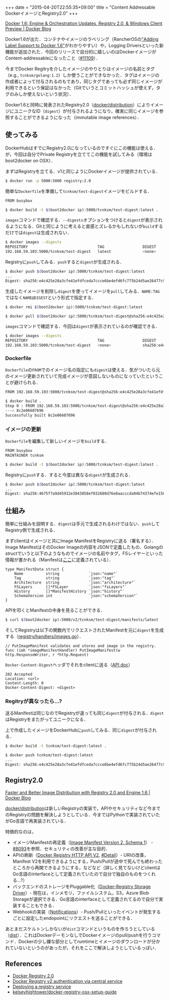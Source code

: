 +++
date = "2015-04-20T22:55:35+09:00"
title = "Content Addressable DockerイメージとRegistry2.0"
+++

[Docker 1.6: Engine & Orchestration Updates, Registry 2.0, & Windows Client Preview | Docker Blog](http://blog.docker.com/2015/04/docker-release-1-6/)

Docker1.6が出た．コンテナやイメージのラベリング（RancherOSの["Adding Label Support to Docker 1.6"](http://rancher.com/docker-labels/)がわかりやすい）や，Logging Driversといった新機能が追加された．今回のリリースで自分的に嬉しいのはDockerイメージがContent-addressableになったこと（[#11109](https://github.com/docker/docker/pull/11109)）．

今までDocker Regitryを介したイメージのやりとりはイメージの名前とタグ（e.g., `tcnksm/golang:1.2`）しか使うことができなかった．タグはイメージの作成者によって付与されるのもであり，同じタグであっても必ず同じイメージが利用できるという保証はなかった（Gitでいうとコミットハッシュが使えず，タグのみしか使えないという状況）．

Docker1.6と同時に発表されたRegistry2.0（[docker/distribution](https://github.com/docker/distribution)）によりイメージにユニークなID（`digest`）が付与されるようになり，確実に同じイメージを参照することができるようになった（immutable image references）．

## 使ってみる

DockerHubはすでにRegistry2.0になっているのですぐにこの機能は使える．が，今回は自分でPrivate Registryを立ててこの機能を試してみる（環境はboot2docker on OSX）．

まずはRegistryを立てる．v1と同じようにDockerイメージが提供されている．

```bash
$ docker run -p 5000:5000 registry:2.0
```

簡単な`Dockerfile`を準備して`tcnksm/test-digest`イメージをビルドする．

```bash
FROM busybox
```

```bash
$ docker build -t $(boot2docker ip):5000/tcnksm/test-digest:latest .
```

`images`コマンドで確認する．`--digests`オプションをつけると`digest`が表示されるようになる．Gitと同じように考えると直感とズレるかもしれないが`build`するだけでは`digest`は生成されない．

```bash
$ docker images --digests
REPOSITORY                               TAG                 DIGEST              IMAGE ID            CREATED             VIRTUAL SIZE
192.168.59.103:5000/tcnksm/test-digest   latest              <none>              8c2e06607696        3 days ago          2.433 MB
```

Registryに`push`してみる．`push`すると`digest`が生成される．

```bash
$ docker push $(boot2docker ip):5000/tcnksm/test-digest:latest
...
Digest: sha256:e4c425e28a3cfe41efdfceda7ccce6be4efd6fc775b24d5ae26477c96fb5eaa4
```


生成したイメージを削除し`digest`を使ってイメージを`pull`してみる．`NAME:TAG`ではなく`NAME@DIGEST`という形式で指定する．

```bash
$ docker rmi $(boot2docker ip):5000/tcnksm/test-digest:latest
```

```bash
$ docker pull $(boot2docker ip):5000/tcnksm/test-digest@sha256:e4c425e28a3cfe41efdfceda7ccce6be4efd6fc775b24d5ae26477c96fb5eaa4
```

`images`コマンドで確認する．今回は`digest`が表示されているのが確認できる．

```bash
$ docker images --digests
REPOSITORY                               TAG                 DIGEST                                                                    IMAGE ID            CREATED             VIRTUAL SIZE
192.168.59.103:5000/tcnksm/test-digest   <none>              sha256:e4c425e28a3cfe41efdfceda7ccce6be4efd6fc775b24d5ae26477c96fb5eaa4   8c2e06607696        3 days ago          2.433 MB
```

### Dockerfile

`Dockerfile`の`FROM`でのイメージ名の指定にも`digest`は使える．気がついたら元のイメージ更新されていて完成イメージが意図しないものになっていたということが避けられる．

```bash
FROM 192.168.59.103:5000/tcnksm/test-digest@sha256:e4c425e28a3cfe41efdfceda7ccce6be4efd6fc775b24d5ae26477c96fb5eaa4
```

```bash
$ docker build .
Step 0 : FROM 192.168.59.103:5000/tcnksm/test-digest@sha256:e4c425e28a3cfe41efdfceda7ccce6be4efd6fc775b24d5ae26477c96fb5eaa4
---> 8c2e06607696
Successfully built 8c2e06607696
```

### イメージの更新

`Dockerfile`を編集して新しいイメージを`build`する．

```bash
FROM busybox
MAINTAINER tcnksm
```

```bash
$ docker build -t $(boot2docker ip):5000/tcnksm/test-digest:latest .
```

Registryに`push`する．すると今度は異なる`digest`が生成される．

```bash
$ docker push $(boot2docker ip):5000/tcnksm/test-digest:latest
...
Digest: sha256:4675f7a9d45932e3043058ef032680d76e8aacccda94b74374efe156e2940ee5
```

## 仕組み

簡単に仕組みを説明する．`digest`は手元で生成されるわけではない．`push`してRegistry側で生成される．

まずclientはイメージと共にImage ManifestをRegistryに送る（署名する）．Image ManifestはそのDocker Imageの内容をJSONで定義したもの．Golangのstructでいうと以下のようなものでイメージの名前やタグ，FSレイヤーといった情報が書かれる（Manifestは[ここ](https://github.com/docker/distribution/blob/master/docs/spec/manifest-v2-1.md)に定義されている）．

```golang
type ManifestData struct {
    Name          string             `json:"name"`
    Tag           string             `json:"tag"`
    Architecture  string             `json:"architecture"`
    FSLayers      []*FSLayer         `json:"fsLayers"`
    History       []*ManifestHistory `json:"history"`
    SchemaVersion int                `json:"schemaVersion"`
}
```

APIを叩くとManifestの中身を見ることができる．

```bash
$ curl $(boot2docker ip):5000/v2/tcnksm/test-digest/manifests/latest
```

そしてRegistryは以下の関数内でリクエストされたManifestを元に`digest`を生成する（[registry/handlers/images.go](https://github.com/docker/distribution/blob/master/registry/handlers/images.go)）．

```golang
// PutImageManifest validates and stores and image in the registry.
func (imh *imageManifestHandler) PutImageManifest(w http.ResponseWriter, r *http.Request) 
```

`Docker-Content-Digest`ヘッダでそれをclientに送る（[API doc](https://github.com/docker/distribution/blob/master/docs/spec/api.md#put-manifest)）

```
202 Accepted
Location: <url>
Content-Length: 0
Docker-Content-Digest: <digest>
```

### Regitryが異なったら...?

送るManifestは同じなのでRegistryが違っても同じ`digest`が付与される．`digest`はRegistryをまたがってユニークになる．

上で作成したイメージをDockerHubに`push`してみる．同じ`digest`が付与される．

```bash
$ docker build -t tcnksm/test-digest:latest .
```

```bash
$ docker push tcnksm/test-digest:latest
...
Digest: sha256:e4c425e28a3cfe41efdfceda7ccce6be4efd6fc775b24d5ae26477c96fb5eaa4
```

## Registry2.0

[Faster and Better Image Distribution with Registry 2.0 and Engine 1.6 | Docker Blog](http://blog.docker.com/2015/04/faster-and-better-image-distribution-with-registry-2-0-and-engine-1-6/)

[docker/distribution](https://github.com/docker/distribution)は新しいRegistryの実装で，APIやセキュリティなど今までのRegistryの問題を解決しようとしている．今まではPythonで実装されていたがGo言語で再実装されている．

特徴的なのは，

- イメージManifestの再定義（[Image Manifest Version 2, Schema 1](https://github.com/docker/distribution/blob/master/docs/spec/manifest-v2-1.md)） - [#8093](https://github.com/docker/docker/issues/8093)を参照．セキュリティの改善が主な目的．
- APIの刷新（[Docker Registry HTTP API V2](https://github.com/docker/distribution/blob/master/docs/spec/api.md), [#Detail](https://github.com/docker/distribution/blob/master/docs/spec/api.md#detail)）- URIの改善，Manifest V2を利用できるようにする，Push/Pullが途中で死んでも終わったところから再開できるようにする，などなど（詳しく見てないけどclientはGo言語のinterfaceとして定義されていたので自分で独自のものをつくれる...?）
- バックエンドのストレージをPluggable化（[Docker-Registry Storage Driver](https://github.com/docker/distribution/blob/master/docs/storagedrivers.md)）- 現在は，インメモリ，ファイルシステム，S3，Azure Blob Storageが選択できる．Go言語のinterfaceとして定義されてるので自分で実装することもできる．
- Webhookの実装（[Notifications](https://github.com/docker/distribution/blob/master/docs/notifications.md)）- Push/Pullといったイベントが発生するごとに設定したendopointにリクエストを送ることができる．

あとまだスケルトンしかないが`dist`コマンドというものを作ろうとしている（[dist](https://github.com/docker/distribution/tree/master/cmd/dist)）．これはDockerデーモンなしでDockerイメージのpull/pushを行うコマンド．Dockerの少し嫌な部分としてrumtimeとイメージのダウンロードが分かれていないというのがあったが，それをここで解決しようとしているっぽい．

## References

- [Docker Registry 2.0](https://docs.docker.com/registry/overview/)
- [Docker Registry v2 authentication via central service](https://github.com/docker/distribution/blob/master/docs/spec/auth/token.md)
- [Deploying a registry service](https://github.com/docker/distribution/blob/master/docs/deploying.md)
- [kelseyhightower/docker-registry-osx-setup-guide](https://github.com/kelseyhightower/docker-registry-osx-setup-guide)

